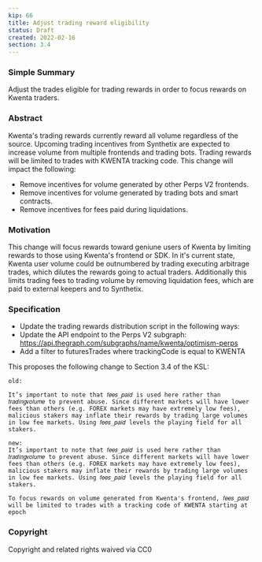 ```yaml
---
kip: 66
title: Adjust trading reward eligibility
status: Draft
created: 2022-02-16
section: 3.4
---
```


### Simple Summary
Adjust the trades eligible for trading rewards in order to focus rewards on Kwenta traders.

### Abstract
Kwenta's trading rewards currently reward all volume regardless of the source. Upcoming trading incentives from Synthetix are expected to increase volume from multiple frontends and trading bots. Trading rewards will be limited to trades with KWENTA tracking code. This change will impact the following:
* Remove incentives for volume generated by other Perps V2 frontends.
* Remove incentives for volume generated by trading bots and smart contracts.
* Remove incentives for fees paid during liquidations.

### Motivation
This change will focus rewards toward geniune users of Kwenta by limiting rewards to those using Kwenta's frontend or SDK. In it's current state, Kwenta user volume could be outnumbered by trading executing arbitrage trades, which dilutes the rewards going to actual traders. Additionally this limits trading fees to trading volume by removing liquidation fees, which are paid to external keepers and to Synthetix.

### Specification
* Update the trading rewards distribution script in the following ways:
* Update the API endpoint to the Perps V2 subgraph: https://api.thegraph.com/subgraphs/name/kwenta/optimism-perps
* Add a filter to futuresTrades where trackingCode is equal to KWENTA

This proposes the following change to Section 3.4 of the KSL:
```
old:

It’s important to note that 𝑓𝑒𝑒𝑠_𝑝𝑎𝑖𝑑 is used here rather than 𝑡𝑟𝑎𝑑𝑖𝑛𝑔𝑣𝑜𝑙𝑢𝑚𝑒 to prevent abuse. Since different markets will have lower fees than others (e.g. FOREX markets may have extremely low fees), malicious stakers may inflate their rewards by trading large volumes in low fee markets. Using 𝑓𝑒𝑒𝑠_𝑝𝑎𝑖𝑑 levels the playing field for all stakers.

new:
It’s important to note that 𝑓𝑒𝑒𝑠_𝑝𝑎𝑖𝑑 is used here rather than 𝑡𝑟𝑎𝑑𝑖𝑛𝑔𝑣𝑜𝑙𝑢𝑚𝑒 to prevent abuse. Since different markets will have lower fees than others (e.g. FOREX markets may have extremely low fees), malicious stakers may inflate their rewards by trading large volumes in low fee markets. Using 𝑓𝑒𝑒𝑠_𝑝𝑎𝑖𝑑 levels the playing field for all stakers.

To focus rewards on volume generated from Kwenta's frontend, 𝑓𝑒𝑒𝑠_𝑝𝑎𝑖𝑑 will be limited to trades with a tracking code of KWENTA starting at epoch 
```

### Copyright
Copyright and related rights waived via CC0
